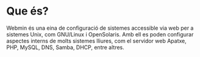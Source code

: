 # Que és?

Webmin és una eina de configuració de sistemes accessible via web per a sistemes Unix, com GNU/Linux i OpenSolaris. Amb ell es poden configurar aspectes interns de molts sistemes lliures, com el servidor web Apatxe, PHP, MySQL, DNS, Samba, DHCP, entre altres.
